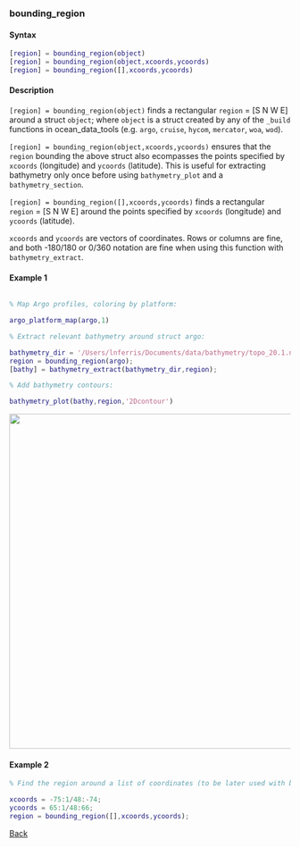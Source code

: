 ### bounding_region

#### Syntax

```Matlab
[region] = bounding_region(object)
[region] = bounding_region(object,xcoords,ycoords)
[region] = bounding_region([],xcoords,ycoords)
```
#### Description

``[region] = bounding_region(object)`` finds a rectangular ``region`` = [S N W E]  around a struct ``object``; where ``object`` is a struct created by any of the ``_build`` functions in ocean_data_tools (e.g. ``argo``, ``cruise``, ``hycom``, ``mercator``, ``woa``, ``wod``). 

``[region] = bounding_region(object,xcoords,ycoords)`` ensures that the ``region`` bounding the above struct also ecompasses the points specified  by ``xcoords`` (longitude) and ``ycoords`` (latitude). This is useful for extracting bathymetry only once before using ``bathymetry_plot`` and a ``bathymetry_section``.

``[region] = bounding_region([],xcoords,ycoords)`` finds a rectangular ``region``  = [S N W E] around the points specified  by ``xcoords`` (longitude) and ``ycoords`` (latitude).

``xcoords`` and ``ycoords`` are vectors of coordinates. Rows or columns are fine, and both -180/180 or 0/360 notation are fine when using this function with ``bathymetry_extract``.

#### Example 1

```Matlab

% Map Argo profiles, coloring by platform:

argo_platform_map(argo,1)

% Extract relevant bathymetry around struct argo:

bathymetry_dir = '/Users/lnferris/Documents/data/bathymetry/topo_20.1.nc';
region = bounding_region(argo);
[bathy] = bathymetry_extract(bathymetry_dir,region);

% Add bathymetry contours:

bathymetry_plot(bathy,region,'2Dcontour')
```
<img src="https://user-images.githubusercontent.com/24570061/88435475-430c6980-cdd0-11ea-9fa8-417bf9b71583.png" width="600">

#### Example 2

```Matlab
% Find the region around a list of coordinates (to be later used with bathymetry_section):

xcoords = -75:1/48:-74;
ycoords = 65:1/48:66;
region = bounding_region([],xcoords,ycoords);
```

[Back](https://github.com/lnferris/ocean_data_tools#adding-bathymetry-to-existing-plots-1)
